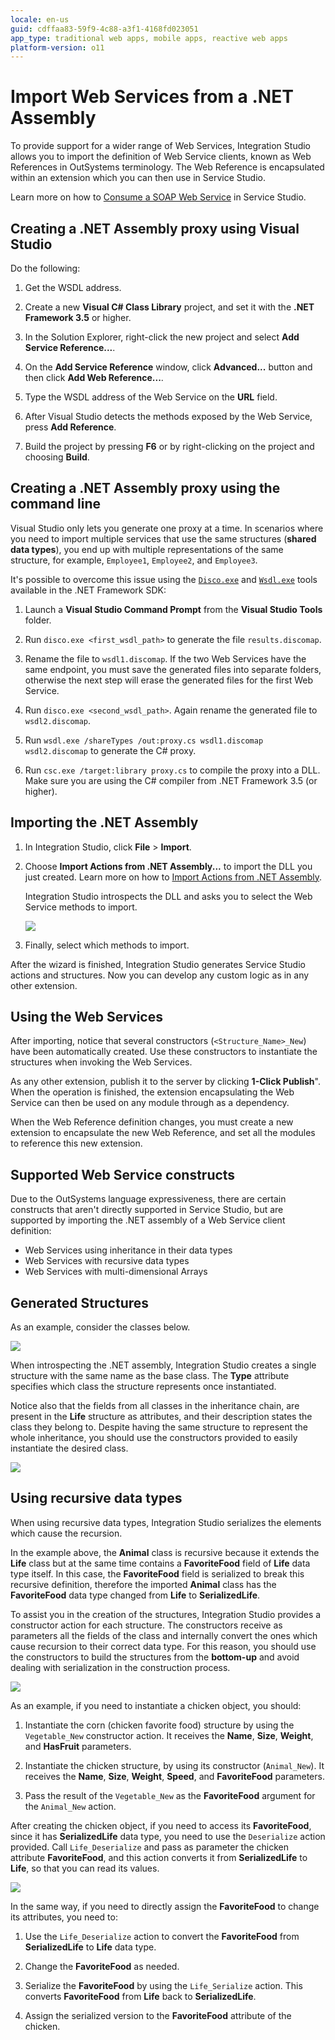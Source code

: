 ```yaml
---
locale: en-us
guid: cdffaa83-59f9-4c88-a3f1-4168fd023051
app_type: traditional web apps, mobile apps, reactive web apps
platform-version: o11
---
```


# Import Web Services from a .NET Assembly

To provide support for a wider range of Web Services, Integration Studio allows you to import the definition of Web Service clients, known as Web References in OutSystems terminology. The Web Reference is encapsulated within an extension which you can then use in Service Studio.

Learn more on how to [Consume a SOAP Web Service](<../../soap/consume/consume-web-service.md>) in Service Studio.

## Creating a .NET Assembly proxy using Visual Studio

Do the following:

1. Get the WSDL address.

1. Create a new **Visual C# Class Library** project, and set it with the **.NET Framework 3.5** or higher.

1. In the Solution Explorer, right-click the new project and select **Add Service Reference...**.

1. On the **Add Service Reference** window, click **Advanced...** button and then click **Add Web Reference...**.

1. Type the WSDL address of the Web Service on the **URL** field.

1. After Visual Studio detects the methods exposed by the Web Service, press **Add Reference**.

1. Build the project by pressing **F6** or by right-clicking on the project and choosing **Build**.

## Creating a .NET Assembly proxy using the command line

Visual Studio only lets you generate one proxy at a time. In scenarios where you need to import multiple services that use the same structures (**shared data types**), you end up with multiple representations of the same structure, for example, `Employee1`, `Employee2`, and `Employee3`.

It's possible to overcome this issue using the [`Disco.exe`](<https://msdn.microsoft.com/en-us/library/cy2a3ybs(v=vs.90)>) and [`Wsdl.exe`](<https://msdn.microsoft.com/en-us/library/7h3ystb6(v=vs.90)>) tools available in the .NET Framework SDK:

1. Launch a **Visual Studio Command Prompt** from the **Visual Studio Tools** folder.

1. Run `disco.exe <first_wsdl_path>` to generate the file `results.discomap`.

1. Rename the file to `wsdl1.discomap`. If the two Web Services have the same endpoint, you must save the generated files into separate folders, otherwise the next step will erase the generated files for the first Web Service.

1. Run `disco.exe <second_wsdl_path>`. Again rename the generated file to `wsdl2.discomap`.

1. Run `wsdl.exe /shareTypes /out:proxy.cs wsdl1.discomap wsdl2.discomap` to generate the C# proxy.

1. Run `csc.exe /target:library proxy.cs` to compile the proxy into a DLL. Make sure you are using the C# compiler from .NET Framework 3.5 (or higher).

## Importing the .NET Assembly

1. In Integration Studio, click **File** > **Import**.

1. Choose **Import Actions from .NET Assembly...** to import the DLL you just created. Learn more on how to [Import Actions from .NET Assembly](<net-assembly-import-action.md>).

    Integration Studio introspects the DLL and asks you to select the Web Service methods to import.

    ![](images/import-ws2.png)

1. Finally, select which methods to import.

After the wizard is finished, Integration Studio generates Service Studio actions and structures. Now you can develop any custom logic as in any other extension.

## Using the Web Services

After importing, notice that several constructors (`<Structure_Name>_New`) have been automatically created. Use these constructors to instantiate the structures when invoking the Web Services.

As any other extension, publish it to the server by clicking **1-Click Publish**". When the operation is finished, the extension encapsulating the Web Service can then be used on any module through as a dependency.

When the Web Reference definition changes, you must create a new extension to encapsulate the new Web Reference, and set all the modules to reference this new extension.

## Supported Web Service constructs

Due to the OutSystems language expressiveness, there are certain constructs that aren't directly supported in Service Studio, but are supported by importing the .NET assembly of a Web Service client definition:

* Web Services using inheritance in their data types
* Web Services with recursive data types
* Web Services with multi-dimensional Arrays

## Generated Structures

As an example, consider the classes below.

![](images/inheritance.png)

When introspecting the .NET assembly, Integration Studio creates a single structure with the same name as the base class. The **Type** attribute specifies which class the structure represents once instantiated.

Notice also that the fields from all classes in the inheritance chain, are present in the **Life** structure as attributes, and their description states the class they belong to. Despite having the same structure to represent the whole inheritance, you should use the constructors provided to easily instantiate the desired class.

![](images/import-ws1.png)

## Using recursive data types

When using recursive data types, Integration Studio serializes the elements which cause the recursion.

In the example above, the **Animal** class is recursive because it extends the **Life** class but at the same time contains a **FavoriteFood** field of **Life** data type itself. In this case, the **FavoriteFood** field is serialized to break this recursive definition, therefore the imported **Animal** class has the **FavoriteFood** data type changed from **Life** to **SerializedLife**.

To assist you in the creation of the structures, Integration Studio provides a constructor action for each structure. The constructors receive as parameters all the fields of the class and internally convert the ones which cause recursion to their correct data type. For this reason, you should use the constructors to build the structures from the **bottom-up** and avoid dealing with serialization in the construction process.

![](images/import-ws3.png)

As an example, if you need to instantiate a chicken object, you should:

1. Instantiate the corn (chicken favorite food) structure by using the `Vegetable_New` constructor action. It receives the **Name**, **Size**, **Weight**, and **HasFruit** parameters.

1. Instantiate the chicken structure, by using its constructor (`Animal_New`). It receives the **Name**, **Size**, **Weight**, **Speed**, and **FavoriteFood** parameters.

1. Pass the result of the `Vegetable_New` as the **FavoriteFood** argument for the `Animal_New` action.

After creating the chicken object, if you need to access its **FavoriteFood**, since it has **SerializedLife** data type, you need to use the `Deserialize` action provided. Call `Life_Deserialize` and pass as parameter the chicken attribute **FavoriteFood**, and this action converts it from **SerializedLife** to **Life**, so that you can read its values.

![](images/import-ws4.png)

In the same way, if you need to directly assign the **FavoriteFood** to change its attributes, you need to:

1. Use the `Life_Deserialize` action to convert the **FavoriteFood** from **SerializedLife** to **Life** data type.

1. Change the **FavoriteFood** as needed.

1. Serialize the **FavoriteFood** by using the `Life_Serialize` action. This converts **FavoriteFood** from **Life** back to **SerializedLife**.

1. Assign the serialized version to the **FavoriteFood** attribute of the chicken.
